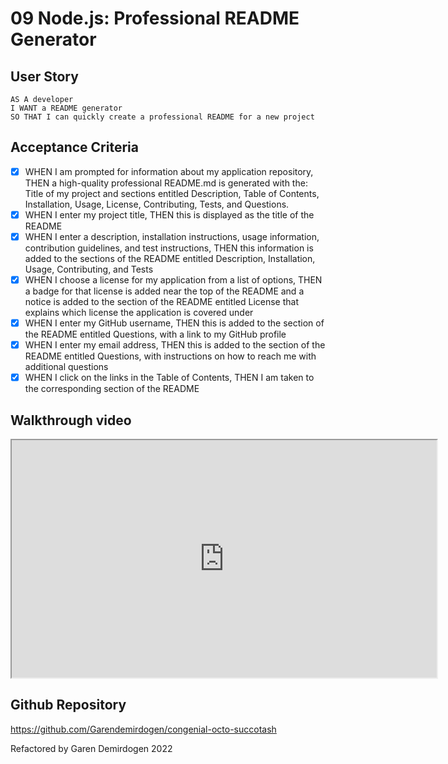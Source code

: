 # 09 Node.js: Professional README Generator

## User Story

```
AS A developer
I WANT a README generator
SO THAT I can quickly create a professional README for a new project
```

## Acceptance Criteria

- [x] WHEN I am prompted for information about my application repository,
      THEN a high-quality professional README.md is generated with the: Title of my project and sections entitled Description,
      Table of Contents, Installation, Usage, License, Contributing, Tests, and Questions.
- [x] WHEN I enter my project title, THEN this is displayed as the title of the README
- [x] WHEN I enter a description, installation instructions, usage information, contribution guidelines, and test instructions,
      THEN this information is added to the sections of the README entitled Description, Installation, Usage, Contributing, and Tests
- [x] WHEN I choose a license for my application from a list of options, THEN a badge for
      that license is added near the top of the README and a notice is added to the
      section of the README entitled License that explains which license the application is covered under
- [x] WHEN I enter my GitHub username, THEN this is added to the section of the
      README entitled Questions, with a link to my GitHub profile
- [x] WHEN I enter my email address, THEN this is added to the section of the
      README entitled Questions, with instructions on how to reach me with additional questions
- [x] WHEN I click on the links in the Table of Contents,
      THEN I am taken to the corresponding section of the README

## Walkthrough video

<iframe src="https://drive.google.com/file/d/1_a5j3vmFBg8erUZka7bRil4lFuknOI3x/preview" width="680" height="380"></iframe>

## Github Repository

https://github.com/Garendemirdogen/congenial-octo-succotash

Refactored by Garen Demirdogen 2022
